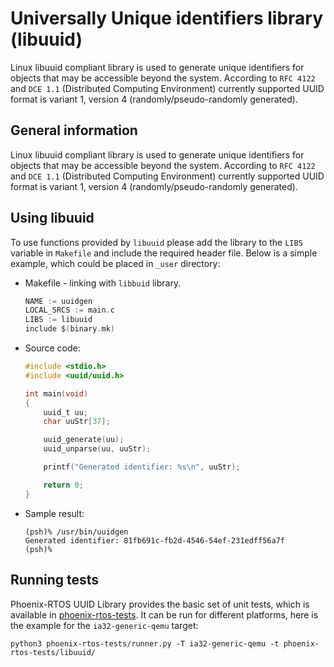 # Universally Unique identifiers library (libuuid)

Linux libuuid compliant library is used to generate unique identifiers for objects that may be accessible
beyond the system.
According to `RFC 4122` and `DCE 1.1` (Distributed Computing Environment) currently supported UUID format is variant 1,
version 4 (randomly/pseudo-randomly generated).

## General information

Linux libuuid compliant library is used to generate unique identifiers for objects that may be accessible beyond the
system. According to `RFC 4122` and `DCE 1.1` (Distributed Computing Environment) currently supported UUID format is
variant 1, version 4 (randomly/pseudo-randomly generated).

## Using libuuid

To use functions provided by `libuuid` please add the library to the `LIBS` variable in `Makefile` and include the
required header file. Below is a simple example, which could be placed in `_user` directory:

- Makefile - linking with `libbuid` library.

  ```c
  NAME := uuidgen
  LOCAL_SRCS := main.c
  LIBS := libuuid
  include $(binary.mk)
  ```

- Source code:

  ```c
  #include <stdio.h>
  #include <uuid/uuid.h>

  int main(void)
  {
      uuid_t uu;
      char uuStr[37];

      uuid_generate(uu);
      uuid_unparse(uu, uuStr);

      printf("Generated identifier: %s\n", uuStr);

      return 0;
  }
  ```

- Sample result:

  ```console
  (psh)% /usr/bin/uuidgen
  Generated identifier: 81fb691c-fb2d-4546-54ef-231edff56a7f
  (psh)% 

  ```

## Running tests

  Phoenix-RTOS UUID Library provides the basic set of unit tests, which is available in
  [phoenix-rtos-tests](https://github.com/phoenix-rtos/phoenix-rtos-tests/tree/master).
  It can be run for different platforms, here is the example for the `ia32-generic-qemu` target:

  ```console
  python3 phoenix-rtos-tests/runner.py -T ia32-generic-qemu -t phoenix-rtos-tests/libuuid/
  ```
